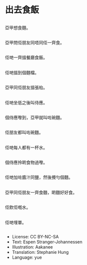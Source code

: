 # 出去食飯

##
亞甲想食麵。

##
亞甲問佢朋友同唔同佢一齊食。

##
佢哋一齊搵餐廳食飯。

##
佢哋搵到個麵檔。

##
亞甲同佢朋友搵張枱。

##
佢哋坐低之後叫侍應。

##
個侍應嚟到，亞甲就叫咗碗麵。

##
佢朋友都叫咗碗麵。

##
佢哋每人都有一杯水。

##
個侍應拎啲食物過嚟。

##
佢哋加咗醬汁同鹽，然後攪勻個麵。

##
亞甲同佢朋友一齊食麵，啲麵好好食。

##
佢飲佢嘅水。

##
佢哋埋單。

##
* License: CC BY-NC-SA
* Text: Espen Stranger-Johannessen
* Illustration: Aakanee
* Translation: Stephanie Hung
* Language: yue
